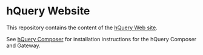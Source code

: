 hQuery Website
==============

This repository contains the content of the [hQuery Web site](http://projecthquery.org).

See [hQuery Composer](http://github.com/hquery/query-composer) for installation instructions
for the hQuery Composer and Gateway.